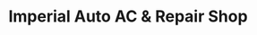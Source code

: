 ---
title: "Imperial Auto AC & Repair Shop"
url: /el-centro/imperial-auto-ac-und-repair-shop/
shop: Autowerkstatt
---